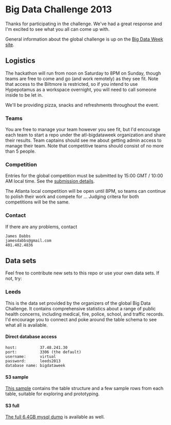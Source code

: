 # Big Data Challenge 2013

Thanks for participating in the challenge. We've had a great response and I'm excited to see what you all can come up with.

General information about the global challenge is up on the [Big Data Week site](http://bigdataweek.com/bigdatachallenge/).

## Logistics

The hackathon will run from noon on Saturday to 8PM on Sunday, though teams are free to come and go (and work remotely) as they see fit. Note that access to the Biltmore is restricted, so if you intend to use Hypepotamus as a workspace overnight, you will need to call someone inside to be let in.

We'll be providing pizza, snacks and refreshments throughout the event.

### Teams

You are free to manage your team however you see fit, but I'd encourage each team to start a repo under the atl-bigdataweek organization and share their results. Team captains should see me about getting admin access to manage their team. Note that competitive teams should consist of no more than 5 people.

### Competition

Entries for the global competition must be submitted by 15:00 GMT / 10:00 AM local time. See the [submission details](http://bigdataweek.com/bigdatachallenge/).

The Atlanta local competition will be open until 8PM, so teams can continue to polish their work and compete for ... Judging critera for both competitions will be the same.

### Contact

If there are any problems, contact

    James Dabbs
    jamesdabbs@gmail.com
    401.402.4836

## Data sets

Feel free to contribute new sets to this repo or use your own data sets. If not, try:

### Leeds

This is the data set provided by the organizers of the global Big Data Challenge. It contains comprehensive statistics about a range of public health concerns, including medical, fire, police, school, and traffic records. I'd encourage you to connect and poke around the table schema to see what all is available.

#### Direct database access

    host:          37.48.241.30
    port:          3306 (the default)
    username:      virtual
    password:      leeds2013
    database name: bigdataweek

#### S3 sample

[This sample]() contains the table structure and a few sample rows from each table, suitable for
exploring and prototyping.

#### S3 full

[The full 6.4GB mysql dump](https://s3.amazonaws.com/atl-bigdataweek/bigdataweek_2013-04-26.sql) is available as well.
